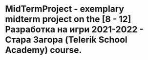 # MidTermProject - exemplary midterm project on the [8 - 12] Разработка на игри 2021-2022 - Стара Загора (Telerik School Academy) course.
